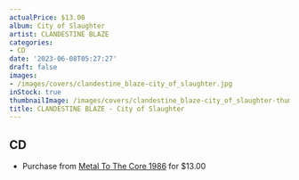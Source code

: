 ```yaml
---
actualPrice: $13.00
album: City of Slaughter
artist: CLANDESTINE BLAZE
categories:
- CD
date: '2023-06-08T05:27:27'
draft: false
images:
- /images/covers/clandestine_blaze-city_of_slaughter.jpg
inStock: true
thumbnailImage: /images/covers/clandestine_blaze-city_of_slaughter-thumb.jpg
title: CLANDESTINE BLAZE - City of Slaughter
---
```


## CD
* Purchase from [Metal To The Core 1986](https://metaltothecore1986.com/shop/clandestine-blaze-city-of-slaughter-cd/) for $13.00
